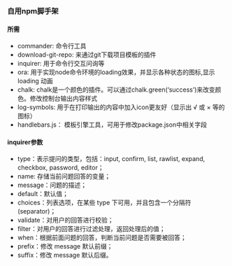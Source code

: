 ### 自用npm脚手架

#### 所需
* commander: 命令行工具
* download-git-repo: 来通过git下载项目模板的插件
* inquirer: 用于命令行交互问询等
* ora: 用于实现node命令环境的loading效果，并显示各种状态的图标,显示 loading 动画
* chalk: chalk是一个颜色的插件。可以通过chalk.green(‘success’)来改变颜色。修改控制台输出内容样式
* log-symbols: 用于在打印输出的内容中加入icon更友好（显示出 √ 或 × 等的图标）
* handlebars.js： 模板引擎工具，可用于修改package.json中相关字段

#### inquirer参数

* type：表示提问的类型，包括：input, confirm, list, rawlist, expand, checkbox, password, editor；
* name: 存储当前问题回答的变量；
* message：问题的描述；
* default：默认值；
* choices：列表选项，在某些 type 下可用，并且包含一个分隔符(separator)；
* validate：对用户的回答进行校验；
* filter：对用户的回答进行过滤处理，返回处理后的值；
* when：根据前面问题的回答，判断当前问题是否需要被回答；
* prefix：修改 message 默认前缀；
* suffix：修改 message 默认后缀。